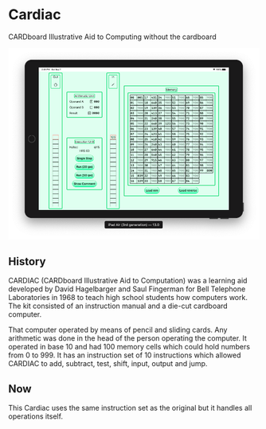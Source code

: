 # Cardiac
CARDboard Illustrative Aid to Computing without the cardboard

![Main Screen](Images/main.png "Main Screen")

## History
CARDIAC (CARDboard Illustrative Aid to Computation) was a learning aid developed by David Hagelbarger and Saul Fingerman for
Bell Telephone Laboratories in 1968 to teach high school students how computers work. The kit consisted of an instruction
manual and a die-cut cardboard computer.

That computer operated by means of pencil and sliding cards. Any arithmetic was done in the head of the person operating the
computer. It operated in base 10 and had 100 memory cells which could hold numbers from 0 to 999. 
It has an instruction set of 10 instructions which allowed CARDIAC to add, subtract, test, shift, input, output and jump.

## Now
This Cardiac uses the same instruction set as the original but it handles all operations itself.
